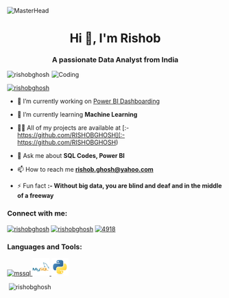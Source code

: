 ![MasterHead](https://visme.co/blog/wp-content/uploads/2019/10/animated-presentation-software-header-wide.gif)
<h1 align="center">Hi 👋, I'm Rishob</h1>
<h3 align="center">A passionate Data Analyst from India</h3>
<img align="right" alt="Coding" width="400" src="https://cdn.dribbble.com/users/1716464/screenshots/6681382/swl_cycle_001.gif">

<p align="left"> <img src="https://komarev.com/ghpvc/?username=rishobghosh&label=Profile%20views&color=0e75b6&style=flat" alt="rishobghosh" /> </p>

<p align="left"> <a href="https://twitter.com/rishobghosh" target="blank"><img src="https://img.shields.io/twitter/follow/rishobghosh?logo=twitter&style=for-the-badge" alt="rishobghosh" /></a> </p>

- 🔭 I’m currently working on [Power BI Dashboarding](https://github.com/RISHOBGHOSH/PowerBI-Dashboads-)

- 🌱 I’m currently learning **Machine Learning**

- 👨‍💻 All of my projects are available at [:- https://github.com/RISHOBGHOSH](:- https://github.com/RISHOBGHOSH)

- 💬 Ask me about **SQL Codes, Power BI**

- 📫 How to reach me **rishob.ghosh@yahoo.com**

- ⚡ Fun fact **:- Without big data, you are blind and deaf and in the middle of a freeway**

<h3 align="left">Connect with me:</h3>
<p align="left">
<a href="https://twitter.com/rishobghosh" target="blank"><img align="center" src="https://raw.githubusercontent.com/rahuldkjain/github-profile-readme-generator/master/src/images/icons/Social/twitter.svg" alt="rishobghosh" height="30" width="40" /></a>
<a href="https://linkedin.com/in/rishobghosh" target="blank"><img align="center" src="https://raw.githubusercontent.com/rahuldkjain/github-profile-readme-generator/master/src/images/icons/Social/linked-in-alt.svg" alt="rishobghosh" height="30" width="40" /></a>
<a href="https://discord.gg/4918" target="blank"><img align="center" src="https://raw.githubusercontent.com/rahuldkjain/github-profile-readme-generator/master/src/images/icons/Social/discord.svg" alt="4918" height="30" width="40" /></a>
</p>

<h3 align="left">Languages and Tools:</h3>
<p align="left"> <a href="https://www.microsoft.com/en-us/sql-server" target="_blank" rel="noreferrer"> <img src="https://www.svgrepo.com/show/303229/microsoft-sql-server-logo.svg" alt="mssql" width="40" height="40"/> </a> <a href="https://www.mysql.com/" target="_blank" rel="noreferrer"> <img src="https://raw.githubusercontent.com/devicons/devicon/master/icons/mysql/mysql-original-wordmark.svg" alt="mysql" width="40" height="40"/> </a> <a href="https://www.python.org" target="_blank" rel="noreferrer"> <img src="https://raw.githubusercontent.com/devicons/devicon/master/icons/python/python-original.svg" alt="python" width="40" height="40"/> </a> </p>

<p>&nbsp;<img align="center" src="https://github-readme-stats.vercel.app/api?username=rishobghosh&show_icons=true&locale=en" alt="rishobghosh" /></p>



